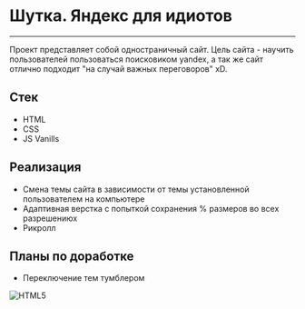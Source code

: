 # Шутка. Яндекс для идиотов
---

Проект представляет собой одностраничный сайт.
Цель сайта - научить пользователей пользоваться поисковиком yandex, а так же
сайт отлично подходит "на случай важных переговоров" xD.

## Стек
* HTML
* CSS
* JS Vanills

## Реализация
* Смена темы сайта в зависимости от темы установленной пользователем на компьютере
* Адаптивная верстка с попыткой сохранения % размеров во всех разрешениюх
* Рикролл

## Планы по доработке
* Переключение тем тумблером

<div>
  <img src="./favicon.ico" max-width="32" title="HTML5">
</div>